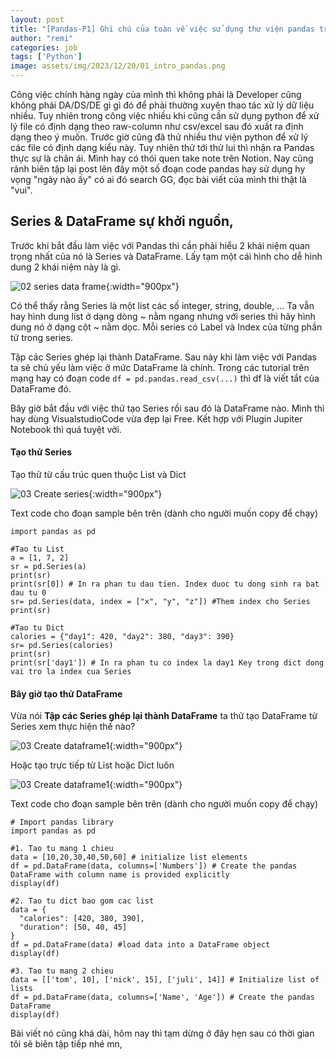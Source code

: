 ```yaml
---
layout: post
title: "[Pandas-P1] Ghi chú của toàn về việc sử dụng thư viện pandas trong xử lý file excel, csv,"
author: "remi"
categories: job
tags: ['Python']
image: assets/img/2023/12/20/01_intro_pandas.png
---
```


Công việc chính hàng ngày của mình thì không phải là Developer cũng không phải DA/DS/DE gì gì đó để phải thường xuyên thao tác xử lý dữ liệu nhiều. Tuy nhiên trong công việc nhiều khi cũng cần sử dụng python để xử lý file có định dạng theo raw-column như csv/excel sau đó xuất ra định dạng theo ý muốn. Trước giờ cũng đã thử nhiều thư viện python để xử lý các file có định dạng kiểu này. Tuy nhiên thử tới thử lui thì nhận ra Pandas thực sự là chân ái. Mình hay có thói quen take note trên Notion. Nay cũng rảnh biên tập lại post lên đây một số đoạn code pandas hay sử dụng hy vọng "ngày nào ấy" có ai đó search GG, đọc bài viết của mình thì thật là "vui".

## Series & DataFrame sự khởi nguồn,
Trước khi bắt đầu làm việc với Pandas thì cần phải hiểu 2 khái niệm quan trọng nhất của nó là Series và DataFrame. Lấy tạm một cái hình cho dễ hình dung 2 khái niệm này là gì.

![02 series data frame]( {{site.url}}/assets/img/2023/12/20/02_series_dataframe.png){:width="900px"}

Có thể thấy rằng Series là một list các số integer, string, double, ... Ta vẫn hay hình dung list ở dạng dòng ~ nằm ngang nhưng với series thì hãy hình dung nó ở dạng cột ~ nằm dọc. Mỗi series có Label và Index của từng phần tử trong series.

Tập các Series ghép lại thành DataFrame. Sau này khi làm việc với Pandas ta sẽ chủ yếu làm việc ở mức DataFrame là chính. Trong các tutorial trên mạng hay có đoạn code `df = pd.pandas.read_csv(...)` thì df là viết tắt của DataFrame đó.

Bây giờ bắt đầu với việc thử tạo Series rồi sau đó là DataFrame nào. Mình thì hay dùng VisualstudioCode vừa đẹp lại Free. Kết hợp với Plugin Jupiter Notebook thì quá tuyệt vời.

#### Tạo thử Series 

Tạo thử từ cấu trúc quen thuộc List và Dict

![03 Create series]( {{site.url}}/assets/img/2023/12/20/03_create_series.png){:width="900px"}

Text code cho đoạn sample bên trên (dành cho người muốn copy để chạy)
```
import pandas as pd

#Tao tu List
a = [1, 7, 2]
sr = pd.Series(a)
print(sr)
print(sr[0]) # In ra phan tu dau tien. Index duoc tu dong sinh ra bat dau tu 0
sr= pd.Series(data, index = ["x", "y", "z"]) #Them index cho Series
print(sr)

#Tao tu Dict
calories = {"day1": 420, "day2": 380, "day3": 390}
sr= pd.Series(calories)
print(sr)
print(sr['day1']) # In ra phan tu co index la day1 Key trong dict dong vai tro la index cua Series
```

#### Bây giờ tạo thử DataFrame

Vừa nói **Tập các Series ghép lại thành DataFrame** ta thử tạo DataFrame từ Series xem thực hiện thế nào?

![03 Create dataframe1]( {{site.url}}/assets/img/2023/12/20/03_create_dataframe1.png){:width="900px"}

Hoặc tạo trực tiếp từ List hoặc Dict luôn

![03 Create dataframe1]( {{site.url}}/assets/img/2023/12/20/03_create_dataframe2.png){:width="900px"}

Text code cho đoạn sample bên trên (dành cho người muốn copy để chạy)

```
# Import pandas library
import pandas as pd
 
#1. Tao tu mang 1 chieu
data = [10,20,30,40,50,60] # initialize list elements
df = pd.DataFrame(data, columns=['Numbers']) # Create the pandas DataFrame with column name is provided explicitly
display(df)

#2. Tao tu dict bao gom cac list
data = {
  "calories": [420, 380, 390],
  "duration": [50, 40, 45]
}
df = pd.DataFrame(data) #load data into a DataFrame object
display(df)

#3. Tao tu mang 2 chieu
data = [['tom', 10], ['nick', 15], ['juli', 14]] # Initialize list of lists
df = pd.DataFrame(data, columns=['Name', 'Age']) # Create the pandas DataFrame
display(df)
```

Bài viết nó cũng khá dài, hôm nay thì tạm dừng ở đây hẹn sau có thời gian tôi sẽ biên tập tiếp nhé mn,